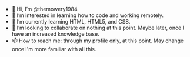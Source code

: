 - 👋 Hi, I’m @themowery1984
- 👀 I’m interested in learning how to code and working remotely.
- 🌱 I’m currently learning HTML, HTML5, and CSS.
- 💞️ I’m looking to collaborate on nothing at this point.  Maybe later, once I have an increased knowledge base.
- 📫 How to reach me:  through my profile only, at this point.  May change once I'm more familiar with all this.

<!---
themowery1984/themowery1984 is a ✨ special ✨ repository because its `README.md` (this file) appears on your GitHub profile.
You can click the Preview link to take a look at your changes.
--->
